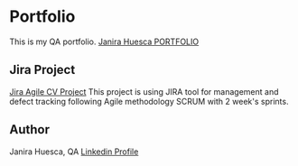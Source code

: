 # Portfolio
This is my QA portfolio.
[Janira Huesca PORTFOLIO](https://janirahuescaqa.github.io/qaportfolio/)

## Jira Project
[Jira Agile CV Project](https://saluticames.atlassian.net/jira/software/projects/PQA/boards/4)
This project is using JIRA tool for management and defect tracking following Agile methodology SCRUM with 2 week's sprints.

## Author
Janira Huesca, QA
[Linkedin Profile](https://www.linkedin.com/in/janirahuesca/)


